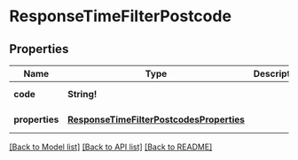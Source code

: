 # ResponseTimeFilterPostcode

## Properties
Name | Type | Description | Notes
------------ | ------------- | ------------- | -------------
**code** | **String!** |  | [default to null]
**properties** | [**ResponseTimeFilterPostcodesProperties**](ResponseTimeFilterPostcodesProperties.md) |  | [default to null]

[[Back to Model list]](../README.md#documentation-for-models) [[Back to API list]](../README.md#documentation-for-api-endpoints) [[Back to README]](../README.md)



